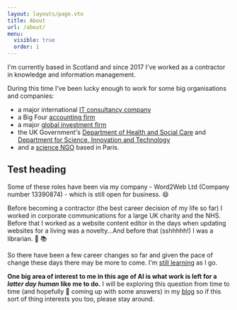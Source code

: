 ```yaml
---
layout: layouts/page.vto
title: About
url: /about/
menu:
  visible: true
  order: 1
---
```

I'm currently based in Scotland and since 2017 I've worked as a contractor in knowledge and information management.

During this time I've been lucky enough to work for some big organisations and companies:

- a major international [IT consultancy company](https://www.cgi.com/en)
- a Big Four [accounting firm](https://www.deloitte.com/uk/en/about.html)
- a major [global investment firm](https://www.kkr.com/)
- the UK Government's [Department of Health and Social Care](https://www.gov.uk/government/organisations/department-of-health-and-social-care) and [Department for Science, Innovation and Technology](https://www.gov.uk/government/organisations/department-for-science-innovation-and-technology)
- and a [science NGO](https://council.science/) based in Paris.

## Test heading

Some of these roles have been via my company - Word2Web Ltd (Company number 13390874) - which is still open for business. 😄

Before becoming a contractor (the best career decision of my life so far) I worked in corporate communications for a large UK charity and the NHS. Before that I worked as a website content editor in the days when updating websites for a living was a novelty...And before that (sshhhhh!) I was a librarian. 🤫 📚

So there have been a few career changes so far and given the pace of change these days there may be more to come. I'm [still learning](/learning-odyssey/) as I go.

**One big area of interest to me in this age of AI is what work is left for a *latter day human* like me to do.** I will be exploring this question from time to time (and hopefully 🙏 coming up with some answers) in my [blog](/blog/) so if this sort of thing interests you too, please stay around.
